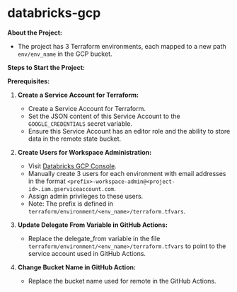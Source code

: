 # databricks-gcp

**About the Project:**
- The project has 3 Terraform environments, each mapped to a new path `env/env_name` in the GCP bucket.

**Steps to Start the Project:**

**Prerequisites:**
1. **Create a Service Account for Terraform:**
   - Create a Service Account for Terraform.
   - Set the JSON content of this Service Account to the `GOOGLE_CREDENTIALS` secret variable.
   - Ensure this Service Account has an editor role and the ability to store data in the remote state bucket.

1. **Create Users for Workspace Administration:**
   - Visit [Databricks GCP Console](https://accounts.gcp.databricks.com/users).
   - Manually create 3 users for each environment with email addresses in the format `<prefix>-workspace-admin@<project-id>.iam.gserviceaccount.com`.
   - Assign admin privileges to these users.
   - Note: The prefix is defined in `terraform/environment/<env_name>/terraform.tfvars`.

1. **Update Delegate From Variable in GitHub Actions:**

    - Replace the delegate_from variable in the file `terraform/environment/<env_name>/terraform.tfvars` to point to the service account used in GitHub Actions.

4. **Change Bucket Name in GitHub Action:**
   - Replace the bucket name used for remote in the GitHub Actions.
   